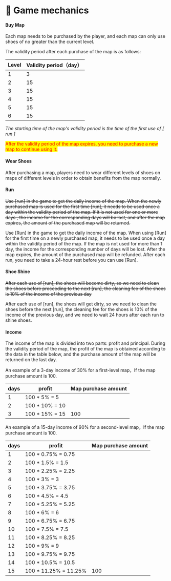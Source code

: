 # 🎲 Game mechanics

#### Buy Map

&#x20;   Each map needs to be purchased by the player, and each map can only use shoes of no greater than the current level.

&#x20;   The validity period after each purchase of the map is as follows:

| Level | Validity period（day） |
| ----- | -------------------- |
| 1     | 3                    |
| 2     | 15                   |
| 3     | 15                   |
| 4     | 15                   |
| 5     | 15                   |
| 6     | 15                   |

_The starting time of the map's validity period is the time of the first use of \[ run ]_

<mark style="color:red;">After the validity period of the map expires, you need to purchase a new map to continue using it.</mark>

#### Wear Shoes

&#x20;   After purchasing a map, players need to wear different levels of shoes on maps of different levels in order to obtain benefits from the map normally.

#### Run

&#x20;  ~~Use \[run] in the game to get the daily income of the map. When the newly purchased map is used for the first time \[run], it needs to be used once a day within the validity period of the map. If it is not used for one or more days , the income for the corresponding days will be lost, and after the map expires, the amount of the purchased map will be returned.~~

&#x20;   Use \[Run] in the game to get the daily income of the map. When using \[Run] for the first time on a newly purchased map, it needs to be used once a day within the validity period of the map. If the map is not used for more than 1 day, the income for the corresponding number of days will be lost. After the map expires, the amount of the purchased map will be refunded. After each run, you need to take a 24-hour rest before you can use \[Run].

#### Shoe Shine

&#x20;  ~~After each use of \[run], the shoes will become dirty, so we need to clean the shoes before proceeding to the next \[run], the cleaning fee of the shoes is 10% of the income of the previous day~~

&#x20;   After each use of \[run], the shoes will get dirty, so we need to clean the shoes before the next \[run], the cleaning fee for the shoes is 10% of the income of the previous day, and we need to wait 24 hours after each run to shine shoes.



#### Income

&#x20;   The income of the map is divided into two parts: profit and principal. During the validity period of the map, the profit of the map is obtained according to the data in the table below, and the purchase amount of the map will be returned on the last day.

&#x20;   An example of a 3-day income of 30% for a first-level map，If the map purchase amount is 100.

| days | profit          | Map purchase amount |
| ---- | --------------- | ------------------- |
| 1    | 100 \* 5% = 5   |                     |
| 2    | 100 \* 10% = 10 |                     |
| 3    | 100 \* 15% = 15 | 100                 |

&#x20;    An example of a 15-day income of 90% for a second-level map，If the map purchase amount is 100.

| days | profit                 | Map purchase amount |
| ---- | ---------------------- | ------------------- |
| 1    | 100 \* 0.75% = 0.75    |                     |
| 2    | 100 \* 1.5% = 1.5      |                     |
| 3    | 100 \* 2.25% = 2.25    |                     |
| 4    | 100 \* 3% = 3          |                     |
| 5    | 100 \* 3.75% = 3.75    |                     |
| 6    | 100 \* 4.5% = 4.5      |                     |
| 7    | 100 \* 5.25% = 5.25    |                     |
| 8    | 100 \* 6% = 6          |                     |
| 9    | 100 \* 6.75% = 6.75    |                     |
| 10   | 100 \* 7.5% = 7.5      |                     |
| 11   | 100 \* 8.25% = 8.25    |                     |
| 12   | 100 \* 9% = 9          |                     |
| 13   | 100 \* 9.75% = 9.75    |                     |
| 14   | 100 \* 10.5% = 10.5    |                     |
| 15   | 100 \* 11.25% = 11.25% | 100                 |
